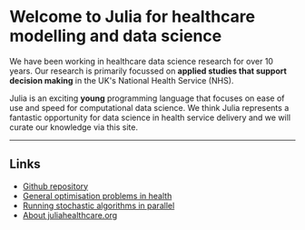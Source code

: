 # Welcome to Julia for healthcare modelling and data science

We have been working in healthcare data science research for over 10 years.  Our research is primarily focussed on **applied studies that support decision making** in the UK's National Health Service (NHS).

Julia is an exciting **young** programming language that focuses on ease of use and speed for computational data science.  We think Julia represents a fantastic opportunity for data science in health service delivery and we will curate our knowledge via this site.

---

## Links 

* [Github repository](https://github.com/julia-healthcare/)
* [General optimisation problems in health](https://juliahealthcare.org/optimisation)
* [Running stochastic algorithms in parallel](https://juliahealthcare.org/parallel)
* [About juliahealthcare.org](https://juliahealthcare.org/about)